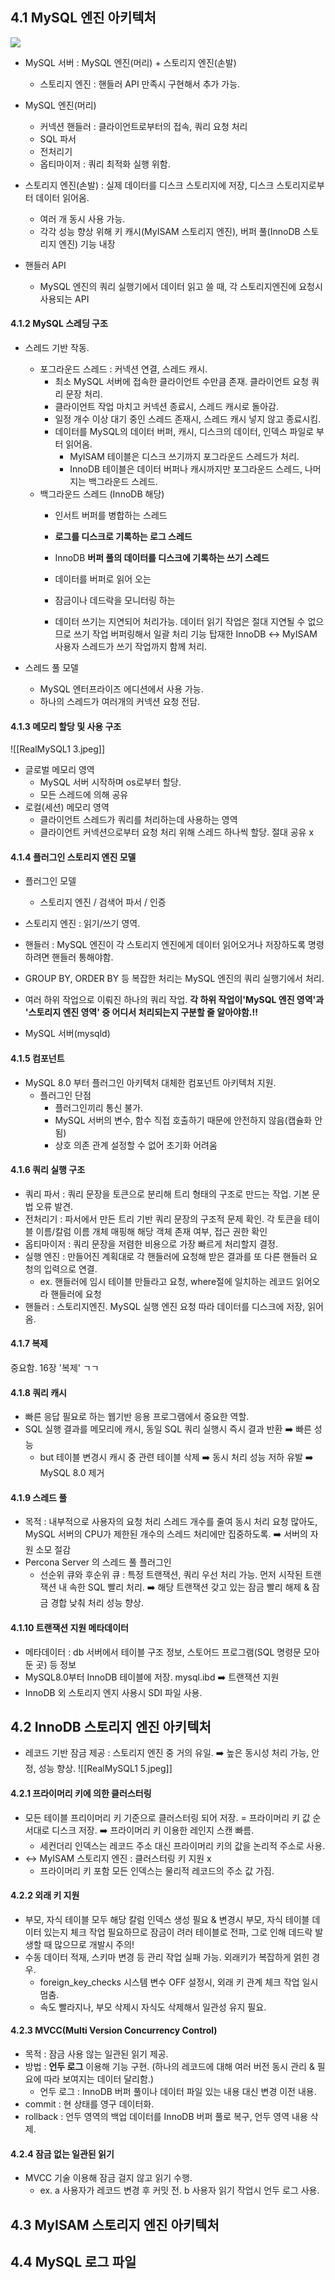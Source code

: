 ## 4.1 MySQL 엔진 아키텍처

![](https://github.com/rigyeonghong/dev-notes/blob/main/Real-MySQL/RealMySQL1%202.jpeg)

* MySQL 서버 : MySQL 엔진(머리) + 스토리지 엔진(손발)
	* 스토리지 엔진 : 핸들러 API 만족시 구현해서 추가 가능.

* MySQL 엔진(머리) 
	* 커넥션 핸들러 : 클라이언트로부터의 접속, 쿼리 요청 처리
	* SQL 파서
	* 전처리기
	* 옵티마이저 : 쿼리 최적화 실행 위함.

* 스토리지 엔진(손발)
	: 실제 데이터를 디스크 스토리지에 저장, 디스크 스토리지로부터 데이터 읽어옴.
	* 여러 개 동시 사용 가능.
	* 각각 성능 향상 위해 키 캐시(MyISAM 스토리지 엔진), 버퍼 풀(InnoDB 스토리지 엔진) 기능 내장

* 핸들러 API
	* MySQL 엔진의 쿼리 실행기에서 데이터 읽고 쓸 때, 각 스토리지엔진에 요청시 사용되는 API


#### 4.1.2 MySQL 스레딩 구조
* 스레드 기반 작동.
	* 포그라운드 스레드 : 커넥션 연결, 스레드 캐시.
		* 최소 MySQL 서버에 접속한 클라이언트 수만큼 존재. 클라이언트 요청 쿼리 문장 처리.
		* 클라이언트 작업 마치고 커넥션 종료시, 스레드 캐시로 돌아감.
		* 일정 개수 이상 대기 중인 스레드 존재시, 스레드 캐시 넣지 않고 종료시킴. 
		* 데이터를 MySQL의 데이터 버퍼, 캐시, 디스크의 데이터, 인덱스 파일로 부터 읽어옴.
			* MyISAM 테이블은 디스크 쓰기까지 포그라운드 스레드가 처리.
			* InnoDB 테이블은 데이터 버퍼나 캐시까지만 포그라운드 스레드, 나머지는 백그라운드 스레드.
	* 백그라운드 스레드 (InnoDB 해당)
		* 인서트 버퍼를 병합하는 스레드
		* **로그를 디스크로 기록하는 로그 스레드**
		* InnoDB **버퍼 풀의 데이터를 디스크에 기록하는 쓰기 스레드**
		* 데이터를 버퍼로 읽어 오는
		* 잠금이나 데드락을 모니터링 하는

		* 데이터 쓰기는 지연되어 처리가능. 데이터 읽기 작업은 절대 지연될 수 없으므로 쓰기 작업 버퍼링해서 일괄 처리 기능 탑재한 InnoDB ↔️ MyISAM 사용자 스레드가 쓰기 작업까지 함께 처리.

* 스레드 풀 모델 
	* MySQL 엔터프라이즈 에디션에서 사용 가능.
	* 하나의 스레드가 여러개의 커넥션 요청 전담.

#### 4.1.3 메모리 할당 및 사용 구조
![[RealMySQL1 3.jpeg]]

* 글로벌 메모리 영역
	* MySQL 서버 시작하며 os로부터 할당.
	* 모든 스레드에 의해 공유
* 로컬(세션) 메모리 영역
	* 클라이언트 스레드가 쿼리를 처리하는데 사용하는 영역
	* 클라이언트 커넥션으로부터 요청 처리 위해 스레드 하나씩 할당. 절대 공유 x

#### 4.1.4 플러그인 스토리지 엔진 모델
* 플러그인 모델
	* 스토리지 엔진 / 검색어 파서 / 인증
* 스토리지 엔진 : 읽기/쓰기 영역.
* 핸들러 : MySQL 엔진이 각 스토리지 엔진에게 데이터 읽어오거나 저장하도록 명령하려면 핸들러 통해야함.
* GROUP BY, ORDER BY 등 복잡한 처리는 MySQL 엔진의 쿼리 실행기에서 처리.

* 여러 하위 작업으로 이뤄진 하나의 쿼리 작업. **각 하위 작업이'MySQL 엔진 영역'과 '스토리지 엔진 영역' 중 어디서 처리되는지 구분할 줄 알아야함.‼️**

* MySQL 서버(mysqld)

#### 4.1.5 컴포넌트
* MySQL 8.0 부터 플러그인 아키텍처 대체한 컴포넌트 아키텍처 지원.
	* 플러그인 단점 
		* 플러그인끼리 통신 불가.
		* MySQL 서버의 변수, 함수 직접 호출하기 때문에 안전하지 않음(캡슐화 안됨)
		* 상호 의존 관계 설정할 수 없어 초기화 어려움

#### 4.1.6 쿼리 실행 구조
* 쿼리 파서 : 쿼리 문장을 토큰으로 분리해 트리 형태의 구조로 만드는 작업. 기본 문법 오류 발견.
* 전처리기 : 파서에서 만든 트리 기반 쿼리 문장의 구조적 문제 확인. 각 토큰을 테이블 이름/칼럼 이름 개체 매핑해 해당 객체 존재 여부, 접근 권한 확인
* 옵티마이저 : 쿼리 문장을 저렴한 비용으로 가장 빠르게 처리할지 결정.
* 실행 엔진 : 만들어진 계획대로 각 핸들러에 요청해 받은 결과를 또 다른 핸들러 요청의 입력으로 연결.
	* ex. 핸들러에 임시 테이블 만들라고 요청, where절에 일치하는 레코드 읽어오라 핸들러에 요청
* 핸들러 : 스토리지엔진. MySQL 실행 엔진 요청 따라 데이터를 디스크에 저장, 읽어옴.

#### 4.1.7 복제
중요함. 16장 '복제' ㄱㄱ

#### 4.1.8 쿼리 캐시
* 빠른 응답 필요로 하는 웹기반 응용 프로그램에서 중요한 역할.
* SQL 실행 결과를 메모리에 캐시, 동일 SQL 쿼리 실행시 즉시 결과 반환 ➡️ 빠른 성능
	* but 테이블 변경시 캐시 중 관련 테이블 삭제 ➡️ 동시 처리 성능 저하 유발 ➡️  MySQL 8.0 제거

#### 4.1.9 스레드 풀
* 목적 : 내부적으로 사용자의 요청 처리 스레드 개수를 줄여 동시 처리 요청 많아도, MySQL 서버의 CPU가 제한된 개수의 스레드 처리에만 집중하도록. ➡️ 서버의 자원 소모 절감
* Percona Server 의 스레드 풀 플러그인
	* 선순위 큐와 후순위 큐 : 특정 트랜잭션, 쿼리 우선 처리 가능. 먼저 시작된 트랜잭션 내 속한 SQL 빨리 처리. ➡️  해당 트랜잭션 갖고 있는 잠금 빨리 해제 & 잠금 경합 낮춰 처리 성능 향상.

#### 4.1.10 트랜잭션 지원 메타데이터
* 메타데이터 : db 서버에서 테이블 구조 정보, 스토어드 프로그램(SQL 명령문 모아둔 곳) 등 정보
* MySQL8.0부터 InnoDB 테이블에 저장. mysql.ibd  ➡️ 트랜잭션 지원
* InnoDB 외 스토리지 엔지 사용시 SDI 파일 사용.


## 4.2 InnoDB 스토리지 엔진 아키텍처
* 레코드 기반 잠금 제공 : 스토리지 엔진 중 거의 유일. ➡️ 높은 동시성 처리 가능, 안정, 성능 향상.
![[RealMySQL1 5.jpeg]]

#### 4.2.1 프라이머리 키에 의한 클러스터링
* 모든 테이블 프리이머리 키 기준으로 클러스터링 되어 저장. = 프라이머리 키 값 순서대로 디스크 저장. ➡️ 프라이머리 키 이용한 레인지 스캔 빠름.
	* 세컨더리 인덱스는 레코드 주소 대신 프라이머리 키의 값을 논리적 주소로 사용.
* ↔️ MyISAM 스토리지 엔진 : 클러스터링 키 지원 x
	* 프라이머리 키 포함 모든 인덱스는 물리적 레코드의 주소 값 가짐.

#### 4.2.2 외래 키 지원
* 부모, 자식 테이블 모두 해당 칼럼 인덱스 생성 필요 & 변경시 부모, 자식 테이블 데이터 있는지 체크 작업 필요하므로 잠금이 려러 테이블로 전파, 그로 인해 데드락 발생할 때 많으므로 개발시 주의!
* 수동 데이터 적재, 스키마 변경 등 관리 작업 실패 가능. 외래키가 복잡하게 얽힌 경우.
	* foreign_key_checks 시스템 변수 OFF 설정시, 외래 키 관계 체크 작업 일시 멈춤.
	* 속도 빨라지나, 부모 삭제시 자식도 삭제해서 일관성 유지 필요.

#### 4.2.3 MVCC(Multi Version Concurrency Control)
* 목적 : 잠금 사용 않는 일관된 읽기 제공.
* 방법 : **언두 로그** 이용해 기능 구현. (하나의 레코드에 대해 여러 버전 동시 관리 & 필요에 따라 보여지는 데이터 달리함.)
	* 언두 로그 : InnoDB 버퍼 풀이나 데이터 파일 있는 내용 대신 변경 이전 내용.
* commit : 현 상태를 영구 데이터화.
* rollback : 언두 영역의 백업 데이터를 InnoDB 버퍼 풀로 복구, 언두 영역 내용 삭제.

#### 4.2.4 잠금 없는 일관된 읽기
* MVCC 기술 이용해 잠금 걸지 않고 읽기 수행.
	* ex. a 사용자가 레코드 변경 후 커밋 전. b 사용자 읽기 작업시 언두 로그 사용.




## 4.3 MyISAM 스토리지 엔진 아키텍처



## 4.4 MySQL 로그 파일

